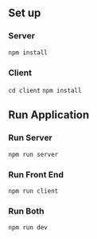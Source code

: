 ## Set up

### Server

`npm install`

### Client

`cd client`
`npm install`

## Run Application

### Run Server

`npm run server`

### Run Front End

`npm run client`

### Run Both

`npm run dev`
